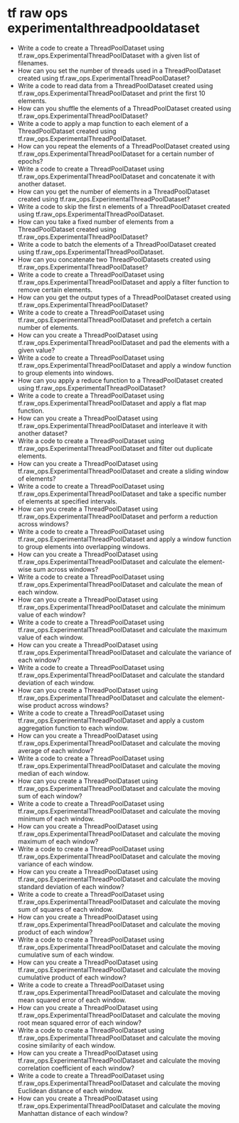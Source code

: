# tf raw ops experimentalthreadpooldataset

- Write a code to create a ThreadPoolDataset using tf.raw_ops.ExperimentalThreadPoolDataset with a given list of filenames.
- How can you set the number of threads used in a ThreadPoolDataset created using tf.raw_ops.ExperimentalThreadPoolDataset?
- Write a code to read data from a ThreadPoolDataset created using tf.raw_ops.ExperimentalThreadPoolDataset and print the first 10 elements.
- How can you shuffle the elements of a ThreadPoolDataset created using tf.raw_ops.ExperimentalThreadPoolDataset?
- Write a code to apply a map function to each element of a ThreadPoolDataset created using tf.raw_ops.ExperimentalThreadPoolDataset.
- How can you repeat the elements of a ThreadPoolDataset created using tf.raw_ops.ExperimentalThreadPoolDataset for a certain number of epochs?
- Write a code to create a ThreadPoolDataset using tf.raw_ops.ExperimentalThreadPoolDataset and concatenate it with another dataset.
- How can you get the number of elements in a ThreadPoolDataset created using tf.raw_ops.ExperimentalThreadPoolDataset?
- Write a code to skip the first n elements of a ThreadPoolDataset created using tf.raw_ops.ExperimentalThreadPoolDataset.
- How can you take a fixed number of elements from a ThreadPoolDataset created using tf.raw_ops.ExperimentalThreadPoolDataset?
- Write a code to batch the elements of a ThreadPoolDataset created using tf.raw_ops.ExperimentalThreadPoolDataset.
- How can you concatenate two ThreadPoolDatasets created using tf.raw_ops.ExperimentalThreadPoolDataset?
- Write a code to create a ThreadPoolDataset using tf.raw_ops.ExperimentalThreadPoolDataset and apply a filter function to remove certain elements.
- How can you get the output types of a ThreadPoolDataset created using tf.raw_ops.ExperimentalThreadPoolDataset?
- Write a code to create a ThreadPoolDataset using tf.raw_ops.ExperimentalThreadPoolDataset and prefetch a certain number of elements.
- How can you create a ThreadPoolDataset using tf.raw_ops.ExperimentalThreadPoolDataset and pad the elements with a given value?
- Write a code to create a ThreadPoolDataset using tf.raw_ops.ExperimentalThreadPoolDataset and apply a window function to group elements into windows.
- How can you apply a reduce function to a ThreadPoolDataset created using tf.raw_ops.ExperimentalThreadPoolDataset?
- Write a code to create a ThreadPoolDataset using tf.raw_ops.ExperimentalThreadPoolDataset and apply a flat map function.
- How can you create a ThreadPoolDataset using tf.raw_ops.ExperimentalThreadPoolDataset and interleave it with another dataset?
- Write a code to create a ThreadPoolDataset using tf.raw_ops.ExperimentalThreadPoolDataset and filter out duplicate elements.
- How can you create a ThreadPoolDataset using tf.raw_ops.ExperimentalThreadPoolDataset and create a sliding window of elements?
- Write a code to create a ThreadPoolDataset using tf.raw_ops.ExperimentalThreadPoolDataset and take a specific number of elements at specified intervals.
- How can you create a ThreadPoolDataset using tf.raw_ops.ExperimentalThreadPoolDataset and perform a reduction across windows?
- Write a code to create a ThreadPoolDataset using tf.raw_ops.ExperimentalThreadPoolDataset and apply a window function to group elements into overlapping windows.
- How can you create a ThreadPoolDataset using tf.raw_ops.ExperimentalThreadPoolDataset and calculate the element-wise sum across windows?
- Write a code to create a ThreadPoolDataset using tf.raw_ops.ExperimentalThreadPoolDataset and calculate the mean of each window.
- How can you create a ThreadPoolDataset using tf.raw_ops.ExperimentalThreadPoolDataset and calculate the minimum value of each window?
- Write a code to create a ThreadPoolDataset using tf.raw_ops.ExperimentalThreadPoolDataset and calculate the maximum value of each window.
- How can you create a ThreadPoolDataset using tf.raw_ops.ExperimentalThreadPoolDataset and calculate the variance of each window?
- Write a code to create a ThreadPoolDataset using tf.raw_ops.ExperimentalThreadPoolDataset and calculate the standard deviation of each window.
- How can you create a ThreadPoolDataset using tf.raw_ops.ExperimentalThreadPoolDataset and calculate the element-wise product across windows?
- Write a code to create a ThreadPoolDataset using tf.raw_ops.ExperimentalThreadPoolDataset and apply a custom aggregation function to each window.
- How can you create a ThreadPoolDataset using tf.raw_ops.ExperimentalThreadPoolDataset and calculate the moving average of each window?
- Write a code to create a ThreadPoolDataset using tf.raw_ops.ExperimentalThreadPoolDataset and calculate the moving median of each window.
- How can you create a ThreadPoolDataset using tf.raw_ops.ExperimentalThreadPoolDataset and calculate the moving sum of each window?
- Write a code to create a ThreadPoolDataset using tf.raw_ops.ExperimentalThreadPoolDataset and calculate the moving minimum of each window.
- How can you create a ThreadPoolDataset using tf.raw_ops.ExperimentalThreadPoolDataset and calculate the moving maximum of each window?
- Write a code to create a ThreadPoolDataset using tf.raw_ops.ExperimentalThreadPoolDataset and calculate the moving variance of each window.
- How can you create a ThreadPoolDataset using tf.raw_ops.ExperimentalThreadPoolDataset and calculate the moving standard deviation of each window?
- Write a code to create a ThreadPoolDataset using tf.raw_ops.ExperimentalThreadPoolDataset and calculate the moving sum of squares of each window.
- How can you create a ThreadPoolDataset using tf.raw_ops.ExperimentalThreadPoolDataset and calculate the moving product of each window?
- Write a code to create a ThreadPoolDataset using tf.raw_ops.ExperimentalThreadPoolDataset and calculate the moving cumulative sum of each window.
- How can you create a ThreadPoolDataset using tf.raw_ops.ExperimentalThreadPoolDataset and calculate the moving cumulative product of each window?
- Write a code to create a ThreadPoolDataset using tf.raw_ops.ExperimentalThreadPoolDataset and calculate the moving mean squared error of each window.
- How can you create a ThreadPoolDataset using tf.raw_ops.ExperimentalThreadPoolDataset and calculate the moving root mean squared error of each window?
- Write a code to create a ThreadPoolDataset using tf.raw_ops.ExperimentalThreadPoolDataset and calculate the moving cosine similarity of each window.
- How can you create a ThreadPoolDataset using tf.raw_ops.ExperimentalThreadPoolDataset and calculate the moving correlation coefficient of each window?
- Write a code to create a ThreadPoolDataset using tf.raw_ops.ExperimentalThreadPoolDataset and calculate the moving Euclidean distance of each window.
- How can you create a ThreadPoolDataset using tf.raw_ops.ExperimentalThreadPoolDataset and calculate the moving Manhattan distance of each window?
